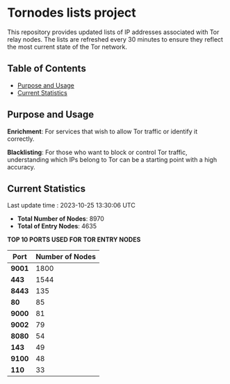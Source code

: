 # Tornodes lists project

This repository provides updated lists of IP addresses associated with Tor relay nodes. The lists are refreshed every 30 minutes to ensure they reflect the most current state of the Tor network.

## Table of Contents

- [Purpose and Usage](#purpose-and-usage)
- [Current Statistics](#current-statistics)


## Purpose and Usage

**Enrichment**: For services that wish to allow Tor traffic or identify it correctly.

**Blacklisting**: For those who want to block or control Tor traffic, understanding which IPs belong to Tor can be a starting point with a high accuracy.

## Current Statistics

Last update time : 2023-10-25 13:30:06 UTC

- **Total Number of Nodes**: 8970
- **Total of Entry Nodes**: 4635

**TOP 10 PORTS USED FOR TOR ENTRY NODES**

| **Port** | **Number of Nodes** |
|------|-----------------|
| **9001**   | 1800  |
| **443**   | 1544  |
| **8443**   | 135  |
| **80**   | 85  |
| **9000**   | 81  |
| **9002**   | 79  |
| **8080**   | 54  |
| **143**   | 49  |
| **9100**   | 48  |
| **110**   | 33  |

